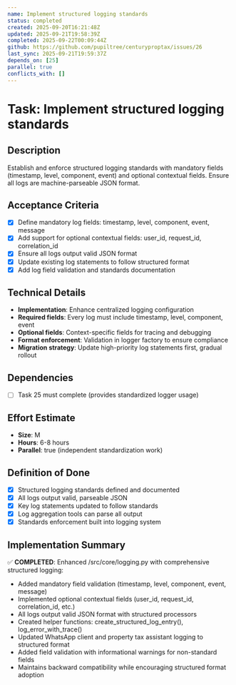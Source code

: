 ```yaml
---
name: Implement structured logging standards
status: completed
created: 2025-09-20T16:21:48Z
updated: 2025-09-21T19:58:39Z
completed: 2025-09-22T00:09:44Z
github: https://github.com/pupiltree/centuryproptax/issues/26
last_sync: 2025-09-21T19:59:37Z
depends_on: [25]
parallel: true
conflicts_with: []
---
```


# Task: Implement structured logging standards

## Description
Establish and enforce structured logging standards with mandatory fields (timestamp, level, component, event) and optional contextual fields. Ensure all logs are machine-parseable JSON format.

## Acceptance Criteria
- [x] Define mandatory log fields: timestamp, level, component, event, message
- [x] Add support for optional contextual fields: user_id, request_id, correlation_id
- [x] Ensure all logs output valid JSON format
- [x] Update existing log statements to follow structured format
- [x] Add log field validation and standards documentation

## Technical Details
- **Implementation**: Enhance centralized logging configuration
- **Required fields**: Every log must include timestamp, level, component, event
- **Optional fields**: Context-specific fields for tracing and debugging
- **Format enforcement**: Validation in logger factory to ensure compliance
- **Migration strategy**: Update high-priority log statements first, gradual rollout

## Dependencies
- [ ] Task 25 must complete (provides standardized logger usage)

## Effort Estimate
- **Size**: M
- **Hours**: 6-8 hours
- **Parallel**: true (independent standardization work)

## Definition of Done
- [x] Structured logging standards defined and documented
- [x] All logs output valid, parseable JSON
- [x] Key log statements updated to follow standards
- [x] Log aggregation tools can parse all output
- [x] Standards enforcement built into logging system

## Implementation Summary
✅ **COMPLETED**: Enhanced /src/core/logging.py with comprehensive structured logging:
- Added mandatory field validation (timestamp, level, component, event, message)
- Implemented optional contextual fields (user_id, request_id, correlation_id, etc.)
- All logs output valid JSON format with structured processors
- Created helper functions: create_structured_log_entry(), log_error_with_trace()
- Updated WhatsApp client and property tax assistant logging to structured format
- Added field validation with informational warnings for non-standard fields
- Maintains backward compatibility while encouraging structured format adoption
